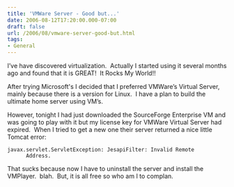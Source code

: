 ```yaml
---
title: 'VMWare Server - Good but...'
date: 2006-08-12T17:20:00.000-07:00
draft: false
url: /2006/08/vmware-server-good-but.html
tags: 
- General
---
```


I’ve have discovered virtualization.  Actually I started using it several months ago and found that it is GREAT!  It Rocks My World!!

After trying Microsoft's I decided that I preferred VMWare’s Virtual Server, mainly because there is a version for Linux.  I have a plan to build the ultimate home server using VM’s.

However, tonight I had just downloaded the SourceForge Enterprise VM and was going to play with it but my license key for VMWare Virtual Server had expired.  When I tried to get a new one their server returned a nice little Tomcat error:

```
javax.servlet.ServletException: JesapiFilter: Invalid Remote
      Address.
```

That sucks because now I have to uninstall the server and install the VMPlayer.  blah.  But, it is all free so who am I to complan.